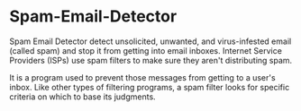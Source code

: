 # Spam-Email-Detector

Spam Email Detector detect unsolicited, unwanted, and virus-infested email (called spam) and stop it from getting into email inboxes. Internet Service Providers (ISPs) use spam filters to make sure they aren't distributing spam.

It is a program used to prevent those messages from getting to a user's inbox. Like other types of filtering programs, a spam filter looks for specific criteria on which to base its judgments.

<!-- 
ahfdksajkhfkdsafhdsafdsafhjsa adshfkdshfkashdkf ahfdksajkhfkdsafhdsafdsafhjsa adshfkdshfkashdkfahfdksajkhfkdsafhdsafdsafhjsa adshfkdshfkashdkfahfdksajkhfkdsafhdsafdsafhjsa adshfkdshfkashdkfahfdksajkhfkdsafhdsafdsafhjsa adshfkdshfkashdkfahfdksajkhfkdsafhdsafdsafhjsa adshfkdshfkashdkfahfdksajkhfkdsafhdsafdsafhjsa adshfkdshfkashdkfahfdksajkhfkdsafhdsafdsafhjsa adshfkdshfkashdkfahfdksajkhfkdsafhdsafdsafhjsa 
-->
